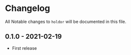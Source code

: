 # Changelog

All Notable changes to `holdor` will be documented in this file.

## 0.1.0 - 2021-02-19

- First release